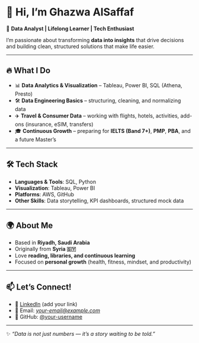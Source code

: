 # 👋 Hi, I’m Ghazwa AlSaffaf  

🎯 **Data Analyst | Lifelong Learner | Tech Enthusiast**  

I’m passionate about transforming **data into insights** that drive decisions and building clean, structured solutions that make life easier.  

---

## 🔥 What I Do  
- 📊 **Data Analytics & Visualization** – Tableau, Power BI, SQL (Athena, Presto)  
- 🛠️ **Data Engineering Basics** – structuring, cleaning, and normalizing data  
- ✈️ **Travel & Consumer Data** – working with flights, hotels, activities, add-ons (insurance, eSIM, transfers)  
- 🎓 **Continuous Growth** – preparing for **IELTS (Band 7+)**, **PMP**, **PBA**, and a future Master’s  

---

## 🛠️ Tech Stack  
- **Languages & Tools**: SQL, Python  
- **Visualization**: Tableau, Power BI  
- **Platforms**: AWS, GitHub  
- **Other Skills**: Data storytelling, KPI dashboards, structured mock data  

---

## 🌍 About Me  
- Based in **Riyadh, Saudi Arabia**  
- Originally from **Syria 🇸🇾**  
- Love **reading, libraries, and continuous learning**  
- Focused on **personal growth** (health, fitness, mindset, and productivity)  

---

## 📫 Let’s Connect!  
- 💼 [LinkedIn](#) (add your link)  
- 📧 Email: *your-email@example.com*  
- 🐙 GitHub: [@your-username](#)  

---

✨ *“Data is not just numbers — it’s a story waiting to be told.”*
